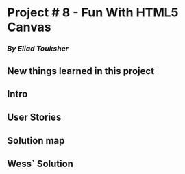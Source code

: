 # Project # 8 - Fun With HTML5 Canvas

### _By Eliad Touksher_

## New things learned in this project

## Intro

## User Stories

## Solution map

## Wess` Solution
